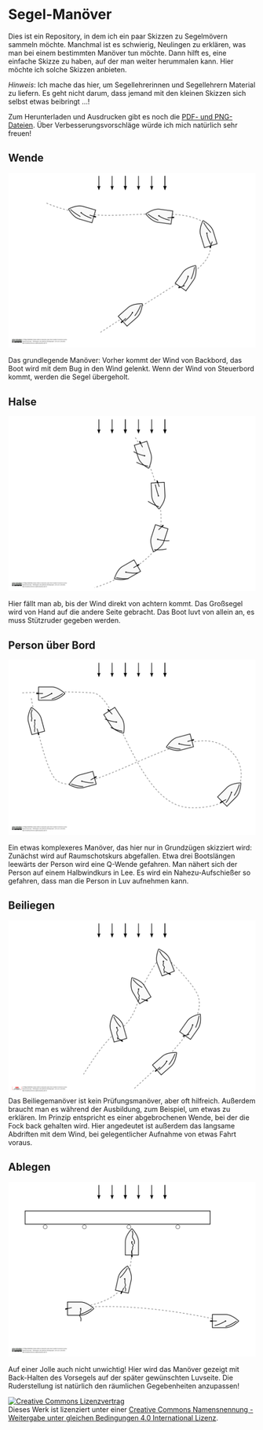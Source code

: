 ﻿# Segel-Manöver #

Dies ist ein Repository, in dem ich ein paar Skizzen zu Segelmövern sammeln möchte.
Manchmal ist es schwierig, Neulingen zu erklären, was man bei einem bestimmten Manöver tun möchte. 
Dann hilft es, eine einfache Skizze zu haben, auf der man weiter herummalen kann. 
Hier möchte ich solche Skizzen anbieten.

_Hinweis_: Ich mache das hier, um Segellehrerinnen und Segellehrern Material zu liefern. 
Es geht nicht darum, dass jemand mit den kleinen Skizzen sich selbst etwas beibringt …!

Zum Herunterladen und Ausdrucken gibt es noch die [PDF- und PNG-Dateien][file:img].
Über Verbesserungsvorschläge würde ich mich natürlich sehr freuen!


## Wende ##
![Wendemanöver](https://raw.githubusercontent.com/pbielefeldt/sailing_manoeuvres/master/img/small_maneuver_tack.png)

Das grundlegende Manöver:
Vorher kommt der Wind von Backbord, das Boot wird mit dem Bug in den Wind gelenkt.
Wenn der Wind von Steuerbord kommt, werden die Segel übergeholt.

## Halse ##
![Halsemanöver](https://raw.githubusercontent.com/pbielefeldt/sailing_manoeuvres/master/img/small_maneuver_jibe.png)

Hier fällt man ab, bis der Wind direkt von achtern kommt.
Das Großsegel wird von Hand auf die andere Seite gebracht.
Das Boot luvt von allein an, es muss Stützruder gegeben werden.

## Person über Bord ##
![Person über Bord](https://raw.githubusercontent.com/pbielefeldt/sailing_manoeuvres/master/img/small_maneuver_person-over-board.png)

Ein etwas komplexeres Manöver, das hier nur in Grundzügen skizziert wird: 
Zunächst wird auf Raumschotskurs abgefallen.
Etwa drei Bootslängen leewärts der Person wird eine Q-Wende gefahren.
Man nähert sich der Person auf einem Halbwindkurs in Lee.
Es wird ein Nahezu-Aufschießer so gefahren, dass man die Person in Luv aufnehmen kann.

## Beiliegen ##
![Beiliegemanöver](https://raw.githubusercontent.com/pbielefeldt/sailing_manoeuvres/master/img/small_maneuver_heaving-to.png)
Das Beiliegemanöver ist kein Prüfungsmanöver, aber oft hilfreich.
Außerdem braucht man es während der Ausbildung, zum Beispiel, um etwas zu erklären.
Im Prinzip entspricht es einer abgebrochenen Wende, bei der die Fock back gehalten wird.
Hier angedeutet ist außerdem das langsame Abdriften mit dem Wind, bei gelegentlicher Aufnahme von etwas Fahrt voraus.

## Ablegen ##
![Ablegemanöver](https://raw.githubusercontent.com/pbielefeldt/sailing_manoeuvres/master/img/small_maneuver_disembark.png)

Auf einer Jolle auch nicht unwichtig!
Hier wird das Manöver gezeigt mit Back-Halten des Vorsegels auf der später gewünschten Luvseite.
Die Ruderstellung ist natürlich den räumlichen Gegebenheiten anzupassen!

<!-- CC Disclaimer -->
<a rel="license" href="http://creativecommons.org/licenses/by-sa/4.0/"><img alt="Creative Commons Lizenzvertrag" style="border-width:0" src="https://i.creativecommons.org/l/by-sa/4.0/88x31.png" /></a><br />Dieses Werk ist lizenziert unter einer <a rel="license" href="http://creativecommons.org/licenses/by-sa/4.0/">Creative Commons Namensnennung - Weitergabe unter gleichen Bedingungen 4.0 International Lizenz</a>.

[file:img]: https://github.com/pbielefeldt/sailing_manoeuvres/tree/master/img
